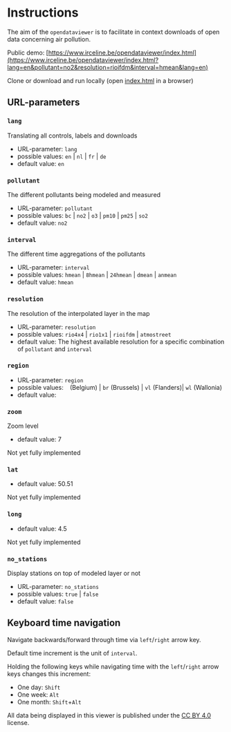 # Instructions

The aim of the `opendataviewer` is to facilitate in context downloads of open data concerning air pollution.

Public demo:
[https://www.irceline.be/opendataviewer/index.html](https://www.irceline.be/opendataviewer/index.html?lang=en&pollutant=no2&resolution=rioifdm&interval=hmean&lang=en)

Clone or download and run locally (open [index.html](./index.html) in a browser)

## URL-parameters

### `lang`
Translating all controls, labels and downloads
* URL-parameter: `lang`
* possible values: `en` | `nl` | `fr` | `de`
* default value: `en`

### `pollutant`
The different pollutants being modeled and measured
* URL-parameter: `pollutant`
* possible values: `bc` | `no2` | `o3` | `pm10` | `pm25` | `so2`
* default value: `no2`

### `interval`
The different time aggregations of the pollutants
* URL-parameter: `interval`
* possible values: `hmean` | `8hmean` | `24hmean` | `dmean` | `anmean`
* default value: `hmean`

### `resolution`
The resolution of the interpolated layer in the map
* URL-parameter: `resolution`
* possible values: `rio4x4` | `rio1x1` | `rioifdm` | `atmostreet`
* default value: The highest available resolution for a specific combination of `pollutant` and `interval`

### `region`
* URL-parameter: `region`
* possible values: ` ` (Belgium) | `br` (Brussels) | `vl` (Flanders)| `wl` (Wallonia)
* default value: ` `

### `zoom`
Zoom level
* default value: 7

Not yet fully implemented

### `lat`
* default value: 50.51

Not yet fully implemented

### `long`
* default value: 4.5

Not yet fully implemented

### `no_stations`
Display stations on top of modeled layer or not
* URL-parameter: `no_stations`
* possible values: `true` | `false`
* default value: `false`

## Keyboard time navigation

Navigate backwards/forward through time via `left`/`right` arrow key.

Default time increment is the unit of `interval`.

Holding the following keys while navigating time with the `left`/`right` arrow keys changes this increment:

* One day: `Shift`
* One week: `Alt`
* One month: `Shift`+`Alt`


All data being displayed in this viewer is published under the [CC BY 4.0](https://creativecommons.org/licenses/by/4.0/) license.
